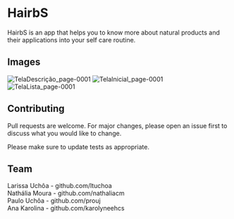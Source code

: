 # HairbS

HairbS is an app that helps you to know more about natural products and their applications into your self care routine.

## Images


![TelaDescrição_page-0001](https://user-images.githubusercontent.com/53300658/81573709-3785d680-937b-11ea-82fa-87191406886a.jpg?w=10)
![TelaInicial_page-0001](https://user-images.githubusercontent.com/53300658/81573713-38b70380-937b-11ea-8a22-dbd3f2fb3e11.jpg?w=300)
![TelaLista_page-0001](https://user-images.githubusercontent.com/53300658/81573719-3a80c700-937b-11ea-8a9d-790fce2d646a.jpg?w=300)

## Contributing
Pull requests are welcome. For major changes, please open an issue first to discuss what you would like to change.

Please make sure to update tests as appropriate.

## Team
Larissa Uchôa - github.com/ltuchoa<br/>
Nathália Moura - github.com/nathaliacm<br/>
Paulo Uchôa - github.com/prouj<br/>
Ana Karolina - github.com/karolyneehcs<br/>

